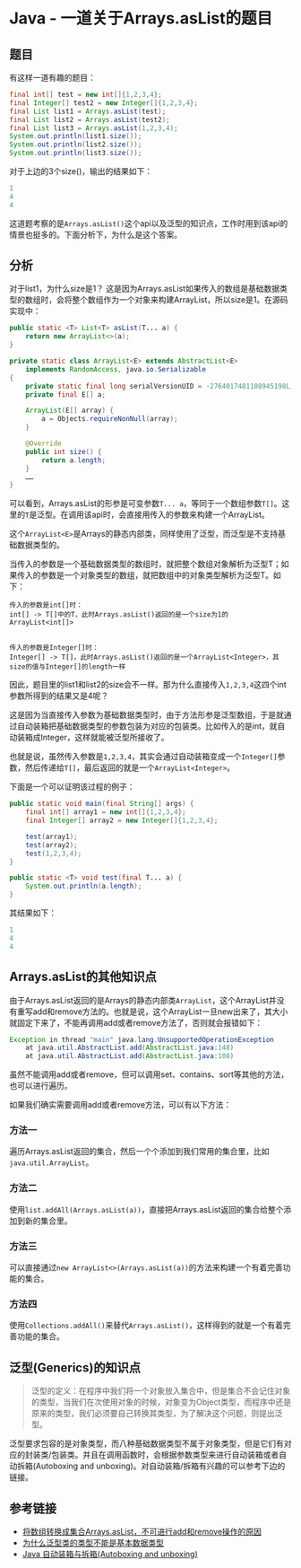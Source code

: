 # Java - 一道关于Arrays.asList的题目

## 题目

有这样一道有趣的题目：
```java
final int[] test = new int[]{1,2,3,4};
final Integer[] test2 = new Integer[]{1,2,3,4};
final List list1 = Arrays.asList(test);
final List list2 = Arrays.asList(test2);
final List list3 = Arrays.asList(1,2,3,4);
System.out.println(list1.size());
System.out.println(list2.size());
System.out.println(list3.size());
```
<!--more-->

对于上边的3个size()，输出的结果如下：
```java
1
4
4
```

这道题考察的是`Arrays.asList()`这个api以及泛型的知识点，工作时用到该api的情景也挺多的。下面分析下，为什么是这个答案。

## 分析

对于list1，为什么size是1？
这是因为Arrays.asList如果传入的数组是基础数据类型的数组时，会将整个数组作为一个对象来构建ArrayList，所以size是1。在源码实现中：

```java
public static <T> List<T> asList(T... a) {
    return new ArrayList<>(a);
}

private static class ArrayList<E> extends AbstractList<E>
    implements RandomAccess, java.io.Serializable
{
    private static final long serialVersionUID = -2764017481108945198L;
    private final E[] a;

    ArrayList(E[] array) {
        a = Objects.requireNonNull(array);
    }

    @Override
    public int size() {
        return a.length;
    }
    ……
}
```

可以看到，Arrays.asList的形参是可变参数`T... a`，等同于一个数组参数`T[]`。这里的`T`是泛型。在调用该api时，会直接用传入的参数来构建一个ArrayList。

这个`ArrayList<E>`是Arrays的静态内部类，同样使用了泛型，而泛型是不支持基础数据类型的。

当传入的参数是一个基础数据类型的数组时，就把整个数组对象解析为泛型T；如果传入的参数是一个对象类型的数组，就把数组中的对象类型解析为泛型T。如下：

```
传入的参数是int[]时：
int[] -> T[]中的T，此时Arrays.asList()返回的是一个size为1的ArrayList<int[]>


传入的参数是Integer[]时：
Integer[] -> T[]，此时Arrays.asList()返回的是一个ArrayList<Integer>，其size的值与Integer[]的length一样
```

因此，题目里的list1和list2的size会不一样。那为什么直接传入`1,2,3,4`这四个int参数所得到的结果又是4呢？

这是因为当直接传入参数为基础数据类型时，由于方法形参是泛型数组，于是就通过自动装箱把基础数据类型的参数包装为对应的包装类。比如传入的是int，就自动装箱成Integer，这样就能被泛型所接收了。

也就是说，虽然传入参数是`1,2,3,4`，其实会通过自动装箱变成一个`Integer[]`参数，然后传递给`T[]`，最后返回的就是一个`ArrayList<Integer>`。

下面是一个可以证明该过程的例子：
```java
public static void main(final String[] args) {
    final int[] array1 = new int[]{1,2,3,4};
    final Integer[] array2 = new Integer[]{1,2,3,4};

    test(array1);
    test(array2);
    test(1,2,3,4);
}

public static <T> void test(final T... a) {
    System.out.println(a.length);
}
```

其结果如下：
```java
1
4
4
```

## Arrays.asList的其他知识点

由于Arrays.asList返回的是Arrays的静态内部类`ArrayList`，这个ArrayList并没有重写add和remove方法的。也就是说，这个ArrayList一旦new出来了，其大小就固定下来了，不能再调用add或者remove方法了，否则就会报错如下：
```java
Exception in thread "main" java.lang.UnsupportedOperationException
	at java.util.AbstractList.add(AbstractList.java:148)
	at java.util.AbstractList.add(AbstractList.java:108)
```

虽然不能调用add或者remove，但可以调用set、contains、sort等其他的方法，也可以进行遍历。

如果我们确实需要调用add或者remove方法，可以有以下方法：

### 方法一

遍历Arrays.asList返回的集合，然后一个个添加到我们常用的集合里，比如`java.util.ArrayList`。

### 方法二

使用`list.addAll(Arrays.asList(a))`，直接把Arrays.asList返回的集合给整个添加到新的集合里。

### 方法三

可以直接通过`new ArrayList<>(Arrays.asList(a))`的方法来构建一个有着完善功能的集合。

### 方法四

使用`Collections.addAll()`来替代`Arrays.asList()`，这样得到的就是一个有着完善功能的集合。

## 泛型(Generics)的知识点

>泛型的定义：在程序中我们将一个对象放入集合中，但是集合不会记住对象的类型，当我们在次使用对象的时候，对象变为Object类型，而程序中还是原来的类型，我们必须要自己转换其类型，为了解决这个问题，则提出泛型。

泛型要求包容的是对象类型，而八种基础数据类型不属于对象类型，但是它们有对应的封装类/包装类。并且在调用函数时，会根据参数类型来进行自动装箱或者自动拆箱(Autoboxing and unboxing)。对自动装箱/拆箱有兴趣的可以参考下边的链接。

## 参考链接

* [将数组转换成集合Arrays.asList，不可进行add和remove操作的原因](https://blog.csdn.net/qq_34115899/article/details/80513271)
* [为什么泛型类的类型不能是基本数据类型](https://blog.csdn.net/likun1239656678/article/details/84294606)
* [Java 自动装箱与拆箱(Autoboxing and unboxing)](https://www.cnblogs.com/jaysir/p/5399086.html)
